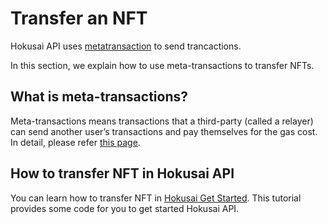 # Transfer an NFT

Hokusai API uses [metatransaction](glosarry.md#meta-transactions) to send trancactions.

In this section, we explain how to use meta-transactions to transfer NFTs.

## What is meta-transactions?

Meta-transactions means transactions that a third-party (called a relayer) can send another user’s transactions and pay themselves for the gas cost.
In detail, please refer [this page](glosarry.md#meta-transactions).

## How to transfer NFT in Hokusai API

You can learn how to transfer NFT in [Hokusai Get Started](get-started.md#transfer-an-nft). This tutorial provides some code for you to get started Hokusai API.